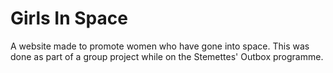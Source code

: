 # Girls In Space

A website made to promote women who have gone into space. This was done as part of a group project while on the Stemettes' Outbox programme.